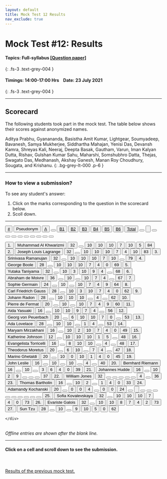 ```yaml
---
layout: default
title: Mock Test 12 Results
nav_exclude: true
---
```



#  Mock Test #12: Results

#### Topics: Full-syllabus  [[Question paper]](/docs/mock_test/012_jul_23_full)
{: .fs-3 .text-grey-004 }


#### Timings: 14:00-17:00 Hrs &nbsp;&nbsp;  Date: 23 July 2021
{: .fs-3 .text-grey-004 }

---


## Scorecard


The following students took part in the mock test. The table below shows their scores against anonymized names.




Aditya Prabhu,  Gyanananda,  Basistha Amit Kumar,  Lightgear,  Soumyadeep,  Bavanesh,  Samya Mukherjee,
Siddhartha Mahajan,  Yenisi Das,  Devansh Kamra,  Shreyas Kali,  Neeraj, Deepta Basak,  Gautham,  Varun,
Iman Kalyan Dutta,  Rishav,  Gulshan Kumar Sahu,  Maharshi,  Somshubhro Datta,  Thejas,  Swagato Das,
Medhanash,  Akshay Ganesh,  Manan Roy Choudhury,  Sougata,  and Krishanu.
{: .bg-grey-lt-000 .p-6 }


---

### How to view a submission?

To see any student's answer:

1. Click on the marks corresponding to the question in the scorecard below.
2. Scoll down.


---

  <div class="markpalette">
      <div class="markpalette-keys">

<button class="markbutton white"><u>#</u></button>
<input type="button" class="markbutton white" value="Pseudonym"/>
<button class="markbutton white"><u>A</u></button>
<button class="markbutton white"></button>
<button class="markbutton white"><u>B1</u></button>
<button class="markbutton white"><u>B2</u></button>
<button class="markbutton white"><u>B3</u></button>
<button class="markbutton white"><u>B4</u></button>
<button class="markbutton white"><u>B5</u></button>
<button class="markbutton white"><u>B6</u></button>
<button class="markbutton white"><u>Total</u></button>
<button class="markbutton white"></button>
<input type="button" class="markbutton white" value=""/>
<button class="markbutton white" ></button>
<button class="markbutton white"></button>
<button class="markbutton white"></button>
<button class="markbutton white"></button>
<button class="markbutton white"></button>
<button class="markbutton white"></button>
<button class="markbutton white"></button>
<button class="markbutton white"></button>
<button class="markbutton white"></button>



<button class="markbutton rank">1. </button>
<input type="button" class="markbutton white" value="Muhammad Al Khwarizmi"/>
<button class="markbutton blank" onclick = "markdisplay('Muhammad_Al_Khwarizmi/PartA',12)">32</button>
<button class="button white"></button>
<button class="markbutton right" onclick = "markdisplay('Muhammad_Al_Khwarizmi/B1',12)">10</button>
<button class="markbutton right" onclick = "markdisplay('Muhammad_Al_Khwarizmi/B2',12)">10</button>
<button class="markbutton right" onclick = "markdisplay('Muhammad_Al_Khwarizmi/B3',12)">10</button>
<button class="markbutton right" onclick = "markdisplay('Muhammad_Al_Khwarizmi/B4',12)">7</button>
<button class="markbutton right" onclick = "markdisplay('Muhammad_Al_Khwarizmi/B5',12)">10</button>
<button class="markbutton right" onclick = "markdisplay('Muhammad_Al_Khwarizmi/B6',12)">5</button>
<button class="markbutton total">84</button>
<button class="markbutton rank">2. </button>
<input type="button" class="markbutton white" value="Joseph Louis Lagrange"/>
<button class="markbutton blank" onclick = "markdisplay('Joseph_Louis_Lagrange/PartA',12)">32</button>
<button class="button white"></button>
<button class="markbutton right" onclick = "markdisplay('Joseph_Louis_Lagrange/B1',12)">10</button>
<button class="markbutton right" onclick = "markdisplay('Joseph_Louis_Lagrange/B2',12)">10</button>
<button class="markbutton right" onclick = "markdisplay('Joseph_Louis_Lagrange/B3',12)">10</button>
<button class="markbutton right" onclick = "markdisplay('Joseph_Louis_Lagrange/B4',12)">7</button>
<button class="markbutton right" onclick = "markdisplay('Joseph_Louis_Lagrange/B5',12)">4</button>
<button class="markbutton right" onclick = "markdisplay('Joseph_Louis_Lagrange/B6',12)">10</button>
<button class="markbutton total">83</button>
<button class="markbutton rank">3. </button>
<input type="button" class="markbutton white" value="Srinivasa Ramanujan"/>
<button class="markbutton blank" onclick = "markdisplay('Srinivasa_Ramanujan/PartA',12)">32</button>
<button class="button white"></button>
<button class="markbutton right" onclick = "markdisplay('Srinivasa_Ramanujan/B1',12)">10</button>
<button class="markbutton right" onclick = "markdisplay('Srinivasa_Ramanujan/B2',12)">10</button>
<button class="markbutton right" onclick = "markdisplay('Srinivasa_Ramanujan/B3',12)">10</button>
<button class="markbutton right" onclick = "markdisplay('Srinivasa_Ramanujan/B4',12)">7</button>
<button class="markbutton right" onclick = "markdisplay('Srinivasa_Ramanujan/B5',12)">10</button>
<button class="button blank"></button>
<button class="markbutton total">79</button>
<button class="markbutton rank">4. </button>
<input type="button" class="markbutton white" value="George Boole"/>
<button class="markbutton blank" onclick = "markdisplay('George_Boole/PartA',12)">28</button>
<button class="button white"></button>
<button class="markbutton right" onclick = "markdisplay('George_Boole/B1',12)">10</button>
<button class="markbutton right" onclick = "markdisplay('George_Boole/B2',12)">10</button>
<button class="markbutton right" onclick = "markdisplay('George_Boole/B3',12)">10</button>
<button class="markbutton right" onclick = "markdisplay('George_Boole/B4',12)">7</button>
<button class="markbutton right" onclick = "markdisplay('George_Boole/B5',12)">4</button>
<button class="markbutton wrong" onclick = "markdisplay('George_Boole/B6',12)">0</button>
<button class="markbutton total">69</button>
<button class="markbutton rank">5. </button>
<input type="button" class="markbutton white" value="Yutaka Taniyama"/>
<button class="markbutton blank" onclick = "markdisplay('Yutaka_Taniyama/PartA',12)">32</button>
<button class="button white"></button>
<button class="markbutton right" onclick = "markdisplay('Yutaka_Taniyama/B1',12)">10</button>
<button class="markbutton wrong" onclick = "markdisplay('Yutaka_Taniyama/B2',12)">3</button>
<button class="markbutton right" onclick = "markdisplay('Yutaka_Taniyama/B3',12)">10</button>
<button class="markbutton right" onclick = "markdisplay('Yutaka_Taniyama/B4',12)">9</button>
<button class="markbutton right" onclick = "markdisplay('Yutaka_Taniyama/B5',12)">4</button>
<button class="button blank"></button>
<button class="markbutton total">68</button>
<button class="markbutton rank">6. </button>
<input type="button" class="markbutton white" value="Abraham de Moivre"/>
<button class="markbutton blank" onclick = "markdisplay('Abraham_de_Moivre/PartA',12)">36</button>
<button class="button white"></button>
<button class="markbutton right" onclick = "markdisplay('Abraham_de_Moivre/B1',12)">10</button>
<button class="button blank"></button>
<button class="markbutton right" onclick = "markdisplay('Abraham_de_Moivre/B3',12)">10</button>
<button class="markbutton right" onclick = "markdisplay('Abraham_de_Moivre/B4',12)">7</button>
<button class="markbutton right" onclick = "markdisplay('Abraham_de_Moivre/B5',12)">4</button>
<button class="button blank"></button>
<button class="markbutton total">67</button>
<button class="markbutton rank">7. </button>
<input type="button" class="markbutton white" value="Sophie Germain"/>
<button class="markbutton blank" onclick = "markdisplay('Sophie_Germain/PartA',12)">24</button>
<button class="button white"></button>
<button class="markbutton right" onclick = "markdisplay('Sophie_Germain/B1',12)">10</button>
<button class="button blank"></button>
<button class="markbutton right" onclick = "markdisplay('Sophie_Germain/B3',12)">10</button>
<button class="markbutton right" onclick = "markdisplay('Sophie_Germain/B4',12)">7</button>
<button class="markbutton right" onclick = "markdisplay('Sophie_Germain/B5',12)">4</button>
<button class="markbutton right" onclick = "markdisplay('Sophie_Germain/B6',12)">9</button>
<button class="markbutton total">64</button>
<button class="markbutton rank">8. </button>
<input type="button" class="markbutton white" value="Carl Friedrich Gauss"/>
<button class="markbutton blank" onclick = "markdisplay('Carl_Friedrich_Gauss/PartA',12)">28</button>
<button class="button white"></button>
<button class="markbutton right" onclick = "markdisplay('Carl_Friedrich_Gauss/B1',12)">10</button>
<button class="markbutton wrong" onclick = "markdisplay('Carl_Friedrich_Gauss/B2',12)">3</button>
<button class="markbutton right" onclick = "markdisplay('Carl_Friedrich_Gauss/B3',12)">10</button>
<button class="markbutton right" onclick = "markdisplay('Carl_Friedrich_Gauss/B4',12)">7</button>
<button class="markbutton right" onclick = "markdisplay('Carl_Friedrich_Gauss/B5',12)">4</button>
<button class="markbutton wrong" onclick = "markdisplay('Carl_Friedrich_Gauss/B6',12)">0</button>
<button class="markbutton total">62</button>
<button class="markbutton rank">9. </button>
<input type="button" class="markbutton white" value="Johann Radon"/>
<button class="markbutton blank" onclick = "markdisplay('Johann_Radon/PartA',12)">28</button>
<button class="button white"></button>
<button class="markbutton right" onclick = "markdisplay('Johann_Radon/B1',12)">10</button>
<button class="markbutton right" onclick = "markdisplay('Johann_Radon/B2',12)">10</button>
<button class="markbutton right" onclick = "markdisplay('Johann_Radon/B3',12)">10</button>
<button class="button blank"></button>
<button class="markbutton right" onclick = "markdisplay('Johann_Radon/B5',12)">4</button>
<button class="button blank"></button>
<button class="markbutton total">62</button>
<button class="markbutton rank">10. </button>
<input type="button" class="markbutton white" value="Pierre de Fermat"/>
<button class="markbutton blank" onclick = "markdisplay('Pierre_de_Fermat/PartA',12)">20</button>
<button class="button white"></button>
<button class="markbutton right" onclick = "markdisplay('Pierre_de_Fermat/B1',12)">10</button>
<button class="button blank"></button>
<button class="markbutton right" onclick = "markdisplay('Pierre_de_Fermat/B3',12)">10</button>
<button class="markbutton right" onclick = "markdisplay('Pierre_de_Fermat/B4',12)">7</button>
<button class="markbutton right" onclick = "markdisplay('Pierre_de_Fermat/B5',12)">4</button>
<button class="markbutton right" onclick = "markdisplay('Pierre_de_Fermat/B6',12)">9</button>
<button class="markbutton total">60</button>
<button class="markbutton rank">11. </button>
<input type="button" class="markbutton white" value="Aida Yasuaki"/>
<button class="markbutton blank" onclick = "markdisplay('Aida_Yasuaki/PartA',12)">16</button>
<button class="button white"></button>
<button class="markbutton right" onclick = "markdisplay('Aida_Yasuaki/B1',12)">10</button>
<button class="markbutton right" onclick = "markdisplay('Aida_Yasuaki/B2',12)">10</button>
<button class="markbutton right" onclick = "markdisplay('Aida_Yasuaki/B3',12)">9</button>
<button class="markbutton right" onclick = "markdisplay('Aida_Yasuaki/B4',12)">7</button>
<button class="markbutton right" onclick = "markdisplay('Aida_Yasuaki/B5',12)">4</button>
<button class="button blank"></button>
<button class="markbutton total">56</button>
<button class="markbutton rank">12. </button>
<input type="button" class="markbutton white" value="Georg von Peuerbach"/>
<button class="markbutton blank" onclick = "markdisplay('Georg_von_Peuerbach/PartA',12)">20</button>
<button class="button white"></button>
<button class="markbutton right" onclick = "markdisplay('Georg_von_Peuerbach/B1',12)">6</button>
<button class="markbutton right" onclick = "markdisplay('Georg_von_Peuerbach/B2',12)">10</button>
<button class="markbutton right" onclick = "markdisplay('Georg_von_Peuerbach/B3',12)">10</button>
<button class="markbutton right" onclick = "markdisplay('Georg_von_Peuerbach/B4',12)">7</button>
<button class="markbutton wrong" onclick = "markdisplay('Georg_von_Peuerbach/B5',12)">0</button>
<button class="button blank"></button>
<button class="markbutton total">53</button>
<button class="markbutton rank">13. </button>
<input type="button" class="markbutton white" value="Ada Lovelace"/>
<button class="markbutton blank" onclick = "markdisplay('Ada_Lovelace/PartA',12)">28</button>
<button class="button white"></button>
<button class="markbutton right" onclick = "markdisplay('Ada_Lovelace/B1',12)">10</button>
<button class="markbutton right" onclick = "markdisplay('Ada_Lovelace/B2',12)">10</button>
<button class="button blank"></button>
<button class="markbutton wrong" onclick = "markdisplay('Ada_Lovelace/B4',12)">1</button>
<button class="markbutton right" onclick = "markdisplay('Ada_Lovelace/B5',12)">4</button>
<button class="button blank"></button>
<button class="markbutton total">53</button>
<button class="markbutton rank">14. </button>
<input type="button" class="markbutton white" value="Maryam Mirzakhani"/>
<button class="markbutton blank" onclick = "markdisplay('Maryam_Mirzakhani/PartA',12)">16</button>
<button class="button white"></button>
<button class="markbutton right" onclick = "markdisplay('Maryam_Mirzakhani/B1',12)">10</button>
<button class="markbutton wrong" onclick = "markdisplay('Maryam_Mirzakhani/B2',12)">2</button>
<button class="markbutton right" onclick = "markdisplay('Maryam_Mirzakhani/B3',12)">10</button>
<button class="markbutton right" onclick = "markdisplay('Maryam_Mirzakhani/B4',12)">7</button>
<button class="markbutton right" onclick = "markdisplay('Maryam_Mirzakhani/B5',12)">4</button>
<button class="markbutton wrong" onclick = "markdisplay('Maryam_Mirzakhani/B6',12)">0</button>
<button class="markbutton total">49</button>
<button class="markbutton rank">15. </button>
<input type="button" class="markbutton white" value="Katherine Johnson"/>
<button class="markbutton blank" onclick = "markdisplay('Katherine_Johnson/PartA',12)">12</button>
<button class="button white"></button>
<button class="markbutton right" onclick = "markdisplay('Katherine_Johnson/B1',12)">10</button>
<button class="markbutton right" onclick = "markdisplay('Katherine_Johnson/B2',12)">10</button>
<button class="markbutton right" onclick = "markdisplay('Katherine_Johnson/B3',12)">10</button>
<button class="markbutton wrong" onclick = "markdisplay('Katherine_Johnson/B4',12)">1</button>
<button class="markbutton right" onclick = "markdisplay('Katherine_Johnson/B5',12)">5</button>
<button class="button blank"></button>
<button class="markbutton total">48</button>
<button class="markbutton rank">16. </button>
<input type="button" class="markbutton white" value="Evangelista Torricelli"/>
<button class="markbutton blank" onclick = "markdisplay('Evangelista_Torricelli/PartA',12)">16</button>
<button class="button white"></button>
<button class="markbutton right" onclick = "markdisplay('Evangelista_Torricelli/B1',12)">8</button>
<button class="markbutton right" onclick = "markdisplay('Evangelista_Torricelli/B2',12)">10</button>
<button class="markbutton right" onclick = "markdisplay('Evangelista_Torricelli/B3',12)">10</button>
<button class="button blank"></button>
<button class="markbutton right" onclick = "markdisplay('Evangelista_Torricelli/B5',12)">4</button>
<button class="button blank"></button>
<button class="markbutton total">48</button>
<button class="markbutton rank">17. </button>
<input type="button" class="markbutton white" value="Theodorus Moretus"/>
<button class="markbutton blank" onclick = "markdisplay('Theodorus_Moretus/PartA',12)">20</button>
<button class="button white"></button>
<button class="markbutton right" onclick = "markdisplay('Theodorus_Moretus/B1',12)">6</button>
<button class="markbutton right" onclick = "markdisplay('Theodorus_Moretus/B2',12)">10</button>
<button class="button blank"></button>
<button class="markbutton right" onclick = "markdisplay('Theodorus_Moretus/B4',12)">7</button>
<button class="markbutton right" onclick = "markdisplay('Theodorus_Moretus/B5',12)">4</button>
<button class="button blank"></button>
<button class="markbutton total">47</button>
<button class="markbutton rank">18. </button>
<input type="button" class="markbutton white" value="Marino Ghetaldi"/>
<button class="markbutton blank" onclick = "markdisplay('Marino_Ghetaldi/PartA',12)">20</button>
<button class="button white"></button>
<button class="markbutton right" onclick = "markdisplay('Marino_Ghetaldi/B1',12)">10</button>
<button class="markbutton wrong" onclick = "markdisplay('Marino_Ghetaldi/B2',12)">0</button>
<button class="markbutton right" onclick = "markdisplay('Marino_Ghetaldi/B3',12)">10</button>
<button class="markbutton wrong" onclick = "markdisplay('Marino_Ghetaldi/B4',12)">1</button>
<button class="markbutton right" onclick = "markdisplay('Marino_Ghetaldi/B5',12)">4</button>
<button class="markbutton wrong" onclick = "markdisplay('Marino_Ghetaldi/B6',12)">0</button>
<button class="markbutton total">45</button>
<button class="markbutton rank">19. </button>
<input type="button" class="markbutton white" value="John Leslie"/>
<button class="markbutton blank" onclick = "markdisplay('John_Leslie/PartA',12)">16</button>
<button class="button white"></button>
<button class="markbutton right" onclick = "markdisplay('John_Leslie/B1',12)">10</button>
<button class="button blank"></button>
<button class="markbutton right" onclick = "markdisplay('John_Leslie/B3',12)">10</button>
<button class="button blank"></button>
<button class="markbutton right" onclick = "markdisplay('John_Leslie/B5',12)">4</button>
<button class="button blank"></button>
<button class="markbutton total">40</button>
<button class="markbutton rank">20. </button>
<input type="button" class="markbutton white" value="Bernhard Riemann"/>
<button class="markbutton blank" onclick = "markdisplay('Bernhard_Riemann/PartA',12)">16</button>
<button class="button white"></button>
<button class="markbutton right" onclick = "markdisplay('Bernhard_Riemann/B1',12)">10</button>
<button class="button blank"></button>
<button class="markbutton wrong" onclick = "markdisplay('Bernhard_Riemann/B3',12)">3</button>
<button class="markbutton right" onclick = "markdisplay('Bernhard_Riemann/B4',12)">6</button>
<button class="markbutton right" onclick = "markdisplay('Bernhard_Riemann/B5',12)">4</button>
<button class="markbutton wrong" onclick = "markdisplay('Bernhard_Riemann/B6',12)">0</button>
<button class="markbutton total">39</button>
<button class="markbutton rank">21. </button>
<input type="button" class="markbutton white" value="Johannes Hudde"/>
<button class="markbutton blank" onclick = "markdisplay('Johannes_Hudde/PartA',12)">16</button>
<button class="button white"></button>
<button class="markbutton right" onclick = "markdisplay('Johannes_Hudde/B1',12)">10</button>
<button class="markbutton wrong" onclick = "markdisplay('Johannes_Hudde/B2',12)">2</button>
<button class="markbutton right" onclick = "markdisplay('Johannes_Hudde/B3',12)">9</button>
<button class="button blank"></button>
<button class="button blank"></button>
<button class="button blank"></button>
<button class="markbutton total">37</button>
<button class="markbutton rank">22. </button>
<input type="button" class="markbutton white" value="William Jones"/>
<button class="markbutton blank" onclick = "markdisplay('William_Jones/PartA',12)">32</button>
<button class="button white"></button>
<button class="button blank"></button>
<button class="button blank"></button>
<button class="button blank"></button>
<button class="button blank"></button>
<button class="markbutton right" onclick = "markdisplay('William_Jones/B5',12)">4</button>
<button class="button blank"></button>
<button class="markbutton total">36</button>
<button class="markbutton rank">23. </button>
<input type="button" class="markbutton white" value="Thomas Bartholin"/>
<button class="markbutton blank" onclick = "markdisplay('Thomas_Bartholin/PartA',12)">16</button>
<button class="button white"></button>
<button class="markbutton right" onclick = "markdisplay('Thomas_Bartholin/B1',12)">10</button>
<button class="markbutton wrong" onclick = "markdisplay('Thomas_Bartholin/B2',12)">2</button>
<button class="button blank"></button>
<button class="markbutton wrong" onclick = "markdisplay('Thomas_Bartholin/B4',12)">1</button>
<button class="markbutton right" onclick = "markdisplay('Thomas_Bartholin/B5',12)">4</button>
<button class="markbutton wrong" onclick = "markdisplay('Thomas_Bartholin/B6',12)">0</button>
<button class="markbutton total">33</button>
<button class="markbutton rank">24. </button>
<input type="button" class="markbutton white" value="Adamandy Kochanski"/>
<button class="markbutton blank" onclick = "markdisplay('Adamandy_Kochanski/PartA',12)">20</button>
<button class="button white"></button>
<button class="markbutton wrong" onclick = "markdisplay('Adamandy_Kochanski/B1',12)">0</button>
<button class="markbutton wrong" onclick = "markdisplay('Adamandy_Kochanski/B2',12)">0</button>
<button class="markbutton right" onclick = "markdisplay('Adamandy_Kochanski/B3',12)">4</button>
<button class="button blank"></button>
<button class="markbutton wrong" onclick = "markdisplay('Adamandy_Kochanski/B5',12)">0</button>
<button class="markbutton wrong" onclick = "markdisplay('Adamandy_Kochanski/B6',12)">0</button>
<button class="markbutton total">24</button>
<button class="markbutton white"></button>
<input type="button" class="markbutton white" value=""/>
<button class="markbutton white"></button>
<button class="markbutton white"></button>
<button class="markbutton white"></button>
<button class="markbutton white"></button>
<button class="markbutton white"></button>
<button class="markbutton white"></button>
<button class="markbutton white"></button>
<button class="markbutton white"></button>
<button class="markbutton white"></button>
<button class="markbutton rank">25. </button>
<input type="button" class="markbutton white" value="Sofia Kovalevskaya"/>
<button class="markbutton blank" onclick = "markdisplay('Sofia_Kovalevskaya/PartA',12)">32</button>
<button class="button white"></button>
<button class="markbutton right" onclick = "markdisplay('Sofia_Kovalevskaya/B1',12)">10</button>
<button class="markbutton right" onclick = "markdisplay('Sofia_Kovalevskaya/B2',12)">10</button>
<button class="markbutton right" onclick = "markdisplay('Sofia_Kovalevskaya/B3',12)">10</button>
<button class="markbutton right" onclick = "markdisplay('Sofia_Kovalevskaya/B4',12)">7</button>
<button class="markbutton right" onclick = "markdisplay('Sofia_Kovalevskaya/B5',12)">4</button>
<button class="markbutton wrong" onclick = "markdisplay('Sofia_Kovalevskaya/B6',12)">0</button>
<button class="markbutton total">73</button>
<button class="markbutton rank">26. </button>
<input type="button" class="markbutton white" value="Evariste Galois"/>
<button class="markbutton blank" onclick = "markdisplay('Evariste_Galois/PartA',12)">32</button>
<button class="button white"></button>
<button class="markbutton right" onclick = "markdisplay('Evariste_Galois/B1',12)">10</button>
<button class="markbutton right" onclick = "markdisplay('Evariste_Galois/B2',12)">10</button>
<button class="markbutton right" onclick = "markdisplay('Evariste_Galois/B3',12)">8</button>
<button class="markbutton right" onclick = "markdisplay('Evariste_Galois/B4',12)">7</button>
<button class="markbutton right" onclick = "markdisplay('Evariste_Galois/B5',12)">4</button>
<button class="markbutton wrong" onclick = "markdisplay('Evariste_Galois/B6',12)">2</button>
<button class="markbutton total">73</button>
<button class="markbutton rank">27. </button>
<input type="button" class="markbutton white" value="Sun Tzu"/>
<button class="markbutton blank" onclick = "markdisplay('Sun_Tzu/PartA',12)">28</button>
<button class="button white"></button>
<button class="markbutton right" onclick = "markdisplay('Sun_Tzu/B1',12)">10</button>
<button class="button blank"></button>
<button class="markbutton right" onclick = "markdisplay('Sun_Tzu/B3',12)">9</button>
<button class="markbutton right" onclick = "markdisplay('Sun_Tzu/B4',12)">10</button>
<button class="markbutton right" onclick = "markdisplay('Sun_Tzu/B5',12)">5</button>
<button class="markbutton wrong" onclick = "markdisplay('Sun_Tzu/B6',12)">0</button>
<button class="markbutton total">62</button>



    </div>
</div>

<br>
<i>Offline entries are shown after the blank line.</i>

<hr>

<div style="min-height:2px" id="themarktext">
<h4>Click on a cell and scroll down to see the submission.</h4>
</div>


<br>
<br>
<a href="/docs/mock_test/011_jul_9_scorecard">Results of the previous mock test.</a>
<br>



